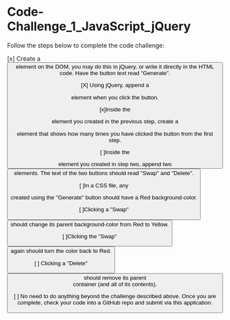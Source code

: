 # Code-Challenge_1_JavaScript_jQuery

Follow the steps below to complete the code challenge:

 [x] Create a <button> element on the DOM, you may do this in jQuery, or write it directly in the HTML code. Have the button text read "Generate".

 [X] Using jQuery, append a <div> element when you click the button.

 [x]Inside the <div> element you created in the previous step, create a <p> element that shows how many times you have clicked the button from the first step.

 [ ]Inside the <div> element you created in step two, append two <button> elements. The text of the two buttons should read "Swap" and "Delete".

 [ ]In a CSS file, any <div> created using the "Generate" button should have a Red background-color.

 [ ]Clicking a "Swap" <button> should change its parent background-color from Red to Yellow.

 [ ]Clicking the "Swap" <button> again should turn the color back to Red.

 [ ] Clicking a "Delete" <button> should remove its parent <div> container (and all of its contents).

 [ ] No need to do anything beyond the challenge described above. Once you are complete, check your code into a GitHub repo and submit via this application.
